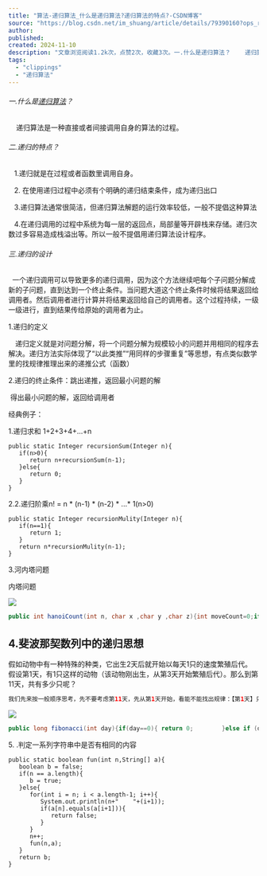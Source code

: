 ```yaml
---
title: "算法-递归算法_什么是递归算法?递归算法的特点?-CSDN博客"
source: "https://blog.csdn.net/im_shuang/article/details/79390160?ops_request_misc=&request_id=&biz_id=102&utm_term=1.%20%E4%BB%80%E4%B9%88%E6%98%AF%E9%80%92%E5%BD%92%E7%AE%97%E6%B3%95%EF%BC%9F%E4%BB%80%E4%B9%88%E6%98%AF%E9%80%92%E5%BD%92%E5%87%BD%E6%95%B0%EF%BC%9F&utm_medium=distribute.pc_search_result.none-task-blog-2~blog~sobaiduweb~default-2-79390160.nonecase&spm=1018.2226.3001.4450"
author:
published:
created: 2024-11-10
description: "文章浏览阅读1.2k次，点赞2次，收藏3次。一.什么是递归算法？    递归算法是一种直接或者间接调用自身的算法的过程。二.递归的特点？   1.递归就是在过程或者函数里调用自身。   2. 在使用递归过程中必须有个明确的递归结束条件，成为递归出口   3.递归算法通常很简洁，但递归算法解题的运行效率较低，一般不提倡这种算法   4.在递归调用的过程中系统为每一层的返回点，局部量等开辟栈来存储。递归次数过多容易造成栈溢出等。所以一般不提倡用..._什么是递归算法?递归算法的特点?"
tags:
  - "clippings"
  - "递归算法"
---
```

###### 一.什么是[递归算法](https://so.csdn.net/so/search?q=%E9%80%92%E5%BD%92%E7%AE%97%E6%B3%95&spm=1001.2101.3001.7020)？

    递归算法是一种直接或者间接调用自身的算法的过程。

###### 二.递归的特点？

   1.递归就是在过程或者函数里调用自身。

   2. 在使用递归过程中必须有个明确的递归结束条件，成为递归出口

   3.递归算法通常很简洁，但递归算法解题的运行效率较低，一般不提倡这种算法

   4.在递归调用的过程中系统为每一层的返回点，局部量等开辟栈来存储。递归次数过多容易造成栈溢出等。所以一般不提倡用递归算法设计程序。

###### 三.递归的设计

  一个递归调用可以导致更多的递归调用，因为这个方法继续吧每个子问题分解成新的子问题，直到达到一个终止条件。当问题大道这个终止条件时候将结果返回给调用者。然后调用者进行计算并将结果返回给自己的调用者。这个过程持续，一级一级进行，直到结果传给原始的调用者为止。

1.递归的定义

　递归定义就是对问题分解，将一个问题分解为规模较小的问题并用相同的程序去解决。递归方法实际体现了“以此类推”“用同样的步骤重复”等思想，有点类似数学里的找规律推理出来的递推公式（函数）

2.递归的终止条件：跳出递推，返回最小问题的解

 得出最小问题的解，返回给调用者

经典例子：

1.递归求和 1+2+3+4+...+n

```
public static Integer recursionSum(Integer n){
   if(n>0){
      return n+recursionSum(n-1);
   }else{
      return 0;
   }
}
```

2.2.递归阶乘n! = n \* (n-1) \* (n-2) \* ...\* 1(n>0)

```
public static Integer recursionMulity(Integer n){
   if(n==1){
      return 1;
   }
   return n*recursionMulity(n-1);
}
```

3.河内塔问题

内塔问题

![](http://images.cnitblog.com/blog/202865/201302/21233227-fdbdf31ae5fe4ab7915f7b4352075ace.png)

```java
public int hanoiCount(int n, char x ,char y ,char z){int moveCount=0;if (n==0){return 0;     }else {         moveCount += hanoiCount(n-1,x,z,y);          moveCount += 1;          moveCount +=hanoiCount(n-1,z,y,x);     }return moveCount; }
```

## 4.斐波那契数列中的递归思想

假如动物中有一种特殊的种类，它出生2天后就开始以每天1只的速度繁殖后代。假设第1天，有1只这样的动物（该动物刚出生，从第3天开始繁殖后代）。那么到第11天，共有多少只呢？

```java
我们先来按一般顺序思考，先不要考虑第11天，先从第1天开始，看能不能找出规律：【第1天】只有1只动物【第2天】只有1只动物，还没有繁殖后代，总量为1【第3天】第1天的1只动物，繁殖1个后代，总量为2【第4天】第1天的1只动物又繁殖1只，其他还没繁殖，总量为3【第5天】第1天和第3天出生的动物又繁殖1个后代，其他没有繁殖，总量为5【第n天】..... 第1天 ------1 第2天 ------1 第3天 ------2 = 1 + 1 第4天 ------3 = 1 + 2 第5天 ------5 = 2 + 3  第6天 ------8 = 3 + 5 第7天 ------13 = 5 + 8
```

![](https://img-blog.csdn.net/20180227173704821?watermark/2/text/aHR0cDovL2Jsb2cuY3Nkbi5uZXQvSW1fU2h1YW5n/font/5a6L5L2T/fontsize/400/fill/I0JBQkFCMA==/dissolve/70)

```java
public long fibonacci(int day){if(day==0){ return 0;        }else if (day==1||day==2){return 1;        }else {return fibonacci(day-1)+fibonacci(day-2);         }    }public long fib(int day) {return day== 0 ? 0 : (day== 1 || day==2 ? 1 : fib(day - 1) + fib(day - 2));    }
```

5\. .判定一系列字符串中是否有相同的内容

```
public static boolean fun(int n,String[] a){
   boolean b = false;
   if(n == a.length){
      b = true;
   }else{
      for(int i = n; i < a.length-1; i++){
         System.out.println(n+"    "+(i+1));
         if(a[n].equals(a[i+1])){
            return false;
         }
      }
      n++;
      fun(n,a);
   }
   return b;
}
```